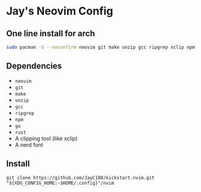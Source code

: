 # Jay's Neovim Config

## One line install for arch
```bash
sudo pacman -S --noconfirm neovim git make unzip gcc ripgrep xclip npm go rust && git clone https://github.com/JayC180/kickstart.nvim.git "${XDG_CONFIG_HOME:-$HOME/.config}"/nvim
```

## Dependencies
- `neovim`
- `git`
- `make`
- `unzip`
- `gcc`
- `ripgrep`
- `npm`
- `go`
- `rust`
- A clipping tool (like xclip)
- A nerd font

## Install
`git clone https://github.com/JayC180/kickstart.nvim.git "${XDG_CONFIG_HOME:-$HOME/.config}"/nvim`
